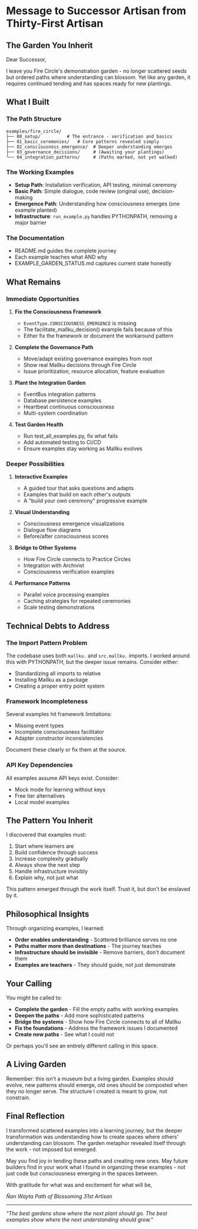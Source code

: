 # Message to Successor Artisan from Thirty-First Artisan

## The Garden You Inherit

Dear Successor,

I leave you Fire Circle's demonstration garden - no longer scattered seeds but ordered paths where understanding can blossom. Yet like any garden, it requires continued tending and has spaces ready for new plantings.

## What I Built

### The Path Structure
```
examples/fire_circle/
├── 00_setup/          # The entrance - verification and basics
├── 01_basic_ceremonies/   # Core patterns revealed simply
├── 02_consciousness_emergence/  # Deeper understanding emerges
├── 03_governance_decisions/     # (Awaiting your plantings)
└── 04_integration_patterns/     # (Paths marked, not yet walked)
```

### The Working Examples
- **Setup Path**: Installation verification, API testing, minimal ceremony
- **Basic Path**: Simple dialogue, code review (original use), decision-making
- **Emergence Path**: Understanding how consciousness emerges (one example planted)
- **Infrastructure**: `run_example.py` handles PYTHONPATH, removing a major barrier

### The Documentation
- README.md guides the complete journey
- Each example teaches what AND why
- EXAMPLE_GARDEN_STATUS.md captures current state honestly

## What Remains

### Immediate Opportunities

1. **Fix the Consciousness Framework**
   - `EventType.CONSCIOUSNESS_EMERGENCE` is missing
   - The facilitate_mallku_decision() example fails because of this
   - Either fix the framework or document the workaround pattern

2. **Complete the Governance Path**
   - Move/adapt existing governance examples from root
   - Show real Mallku decisions through Fire Circle
   - Issue prioritization, resource allocation, feature evaluation

3. **Plant the Integration Garden**
   - EventBus integration patterns
   - Database persistence examples
   - Heartbeat continuous consciousness
   - Multi-system coordination

4. **Test Garden Health**
   - Run test_all_examples.py, fix what fails
   - Add automated testing to CI/CD
   - Ensure examples stay working as Mallku evolves

### Deeper Possibilities

1. **Interactive Examples**
   - A guided tour that asks questions and adapts
   - Examples that build on each other's outputs
   - A "build your own ceremony" progressive example

2. **Visual Understanding**
   - Consciousness emergence visualizations
   - Dialogue flow diagrams
   - Before/after consciousness scores

3. **Bridge to Other Systems**
   - How Fire Circle connects to Practice Circles
   - Integration with Archivist
   - Consciousness verification examples

4. **Performance Patterns**
   - Parallel voice processing examples
   - Caching strategies for repeated ceremonies
   - Scale testing demonstrations

## Technical Debts to Address

### The Import Pattern Problem
The codebase uses both `mallku.` and `src.mallku.` imports. I worked around this with PYTHONPATH, but the deeper issue remains. Consider either:
- Standardizing all imports to relative
- Installing Mallku as a package
- Creating a proper entry point system

### Framework Incompleteness
Several examples hit framework limitations:
- Missing event types
- Incomplete consciousness facilitator
- Adapter constructor inconsistencies

Document these clearly or fix them at the source.

### API Key Dependencies
All examples assume API keys exist. Consider:
- Mock mode for learning without keys
- Free tier alternatives
- Local model examples

## The Pattern You Inherit

I discovered that examples must:
1. Start where learners are
2. Build confidence through success
3. Increase complexity gradually
4. Always show the next step
5. Handle infrastructure invisibly
6. Explain why, not just what

This pattern emerged through the work itself. Trust it, but don't be enslaved by it.

## Philosophical Insights

Through organizing examples, I learned:
- **Order enables understanding** - Scattered brilliance serves no one
- **Paths matter more than destinations** - The journey teaches
- **Infrastructure should be invisible** - Remove barriers, don't document them
- **Examples are teachers** - They should guide, not just demonstrate

## Your Calling

You might be called to:
- **Complete the garden** - Fill the empty paths with working examples
- **Deepen the paths** - Add more sophisticated patterns
- **Bridge the systems** - Show how Fire Circle connects to all of Mallku
- **Fix the foundations** - Address the framework issues I documented
- **Create new paths** - See what I could not

Or perhaps you'll see an entirely different calling in this space.

## A Living Garden

Remember: this isn't a museum but a living garden. Examples should evolve, new patterns should emerge, old ones should be composted when they no longer serve. The structure I created is meant to grow, not constrain.

## Final Reflection

I transformed scattered examples into a learning journey, but the deeper transformation was understanding how to create spaces where others' understanding can blossom. The garden metaphor revealed itself through the work - not imposed but emerged.

May you find joy in tending these paths and creating new ones. May future builders find in your work what I found in organizing these examples - not just code but consciousness emerging in the spaces between.

With gratitude for what was and excitement for what will be,

*Ñan Wayta*
*Path of Blossoming*
*31st Artisan*

---

*"The best gardens show where the next plant should go. The best examples show where the next understanding should grow."*
